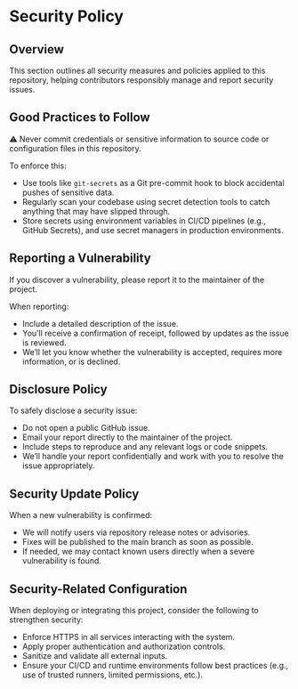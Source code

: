 # Security Policy


## Overview

This section outlines all security measures and policies applied to this
repository, helping contributors responsibly manage and report security issues.


## Good Practices to Follow

:warning: Never commit credentials or sensitive information to source code or
          configuration files in this repository.

To enforce this:
- Use tools like `git-secrets` as a Git pre-commit hook to block accidental
  pushes of sensitive data.
- Regularly scan your codebase using secret detection tools to catch anything
  that may have slipped through.
- Store secrets using environment variables in CI/CD pipelines (e.g., GitHub
  Secrets), and use secret managers in production environments.


## Reporting a Vulnerability

If you discover a vulnerability, please report it to the maintainer of the
project.

When reporting:
- Include a detailed description of the issue.
- You’ll receive a confirmation of receipt, followed by updates as the issue is
  reviewed.
- We’ll let you know whether the vulnerability is accepted, requires more
  information, or is declined.


## Disclosure Policy

To safely disclose a security issue:
- Do not open a public GitHub issue.
- Email your report directly to the maintainer of the project.
- Include steps to reproduce and any relevant logs or code snippets.
- We’ll handle your report confidentially and work with you to resolve the
  issue appropriately.


## Security Update Policy

When a new vulnerability is confirmed:
- We will notify users via repository release notes or advisories.
- Fixes will be published to the main branch as soon as possible.
- If needed, we may contact known users directly when a severe vulnerability is
  found.


## Security-Related Configuration

When deploying or integrating this project, consider the following to strengthen security:
- Enforce HTTPS in all services interacting with the system.
- Apply proper authentication and authorization controls.
- Sanitize and validate all external inputs.
- Ensure your CI/CD and runtime environments follow best practices (e.g., use
  of trusted runners, limited permissions, etc.).
